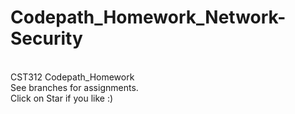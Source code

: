 # Codepath_Homework_Network-Security
<br>CST312 Codepath_Homework  <br>
See branches for assignments. <br> 
Click on Star if you like :)
